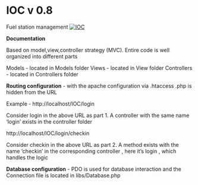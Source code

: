 # IOC v 0.8
Fuel station management [![IOC](https://img.shields.io/badge/IOC-prototype-green.svg)]() 

<b>Documentation</b>

Based on model,view,controller strategy (MVC). Entire code is well organized into different parts 

Models - located in Models folder 
Views - located in View folder 
Controllers - located in Controllers folder

<b>Routing configuration</b> - with the apache configuration via .htaccess .php is hidden from the URL 

Example - http://localhost/IOC/login 

Consider login in the above URL as part 1. A controller with the same name ‘login’ exists in the controller folder 

http://localhost/IOC/login/checkin

Consider checkin in the above URL as part 2. A method exists with the name ‘checkin’ in the corresponding controller , here it’s login , which handles the logic

<b>Database configuration</b> - PDO is used for database interaction and the Connection file is located in libs/Database.php
